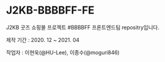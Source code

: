 # J2KB-BBBBFF-FE

J2KB 굿즈 쇼핑몰 프로젝트 #BBBBFF 프론트엔드팀 repositry입니다.

제작 기간 : 2020. 12 ~ 2021. 04

작업자 : 이현욱(@HU-Lee), 이종수(@moguri846)